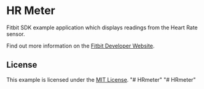 # HR Meter

Fitbit SDK example application which displays readings from the Heart Rate
sensor.

Find out more information on the
[Fitbit Developer Website](https://dev.fitbit.com).

## License

This example is licensed under the [MIT License](./LICENSE).
"# HRmeter" 
"# HRmeter" 
